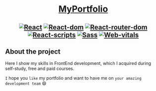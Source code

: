 <h1 align="center">
  <b>
    <a href='https://andrewhypster.github.io/My_Portfolio/build/index.html'>
      MyPortfolio
    </a>
  </b>
</h1>

<!-- Shields widh links -->
## <p align="center">[![React](https://img.shields.io/badge/React-18.2.0-blue)](https://www.npmjs.com/package/react/v/18.2.0) [![React-dom](https://img.shields.io/badge/React--dom-18.2.0-g)](https://www.npmjs.com/package/react-dom/v/18.2.0) [![React-router-dom](https://img.shields.io/badge/React--router--dom-6.15.0-yellow)](https://www.npmjs.com/package/react-router-dom) [![React-scripts](https://img.shields.io/badge/React--scripts-5.0.1-orange)](https://www.npmjs.com/package/react-scripts) [![Sass](https://img.shields.io/badge/Sass-1.66.1-red)](https://www.npmjs.com/package/sass) [![Web-vitals](https://img.shields.io/badge/Web--vitals-1.66.1-violet)](https://www.npmjs.com/package/web-vitals)</p>

<!-- Про проект -->

## **About the project**
Here I show my skills in FrontEnd development, which I acquired during self-study, free and paid courses.

`I` hope you `like` my portfolio and want to have me on `your amazing development team` :smile:

